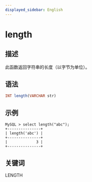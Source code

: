 ```yaml
---
displayed_sidebar: English
---
```


# length

## 描述

此函数返回字符串的长度（以字节为单位）。

## 语法

```Haskell
INT length(VARCHAR str)
```

## 示例

```Plain
MySQL > select length("abc");
+---------------+
| length('abc') |
+---------------+
|             3 |
+---------------+
```

## 关键词

LENGTH